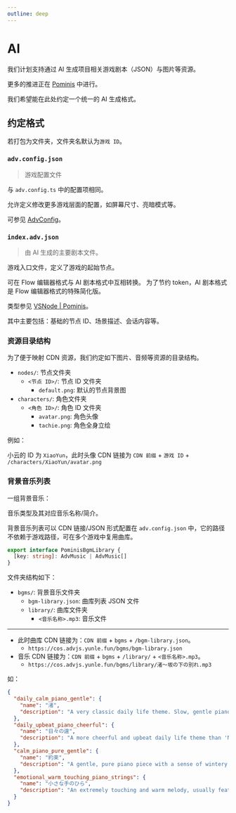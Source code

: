 ```yaml
---
outline: deep
---
```


# AI

我们计划支持通过 AI 生成项目相关游戏剧本（JSON）与图片等资源。

更多的推进正在 [Pominis](https://www.pominis.com/) 中进行。

我们希望能在此处约定一个统一的 AI 生成格式。

## 约定格式

若打包为文件夹，文件夹名默认为`游戏 ID`。

### `adv.config.json`

> 游戏配置文件

与 `adv.config.ts` 中的配置项相同。

允许定义修改更多游戏层面的配置，如屏幕尺寸、亮暗模式等。

可参见 [AdvConfig](/api/@advjs/types/interfaces/AdvConfig)。

### `index.adv.json`

> 由 AI 生成的主要剧本文件。

游戏入口文件，定义了游戏的起始节点。

可在 Flow 编辑器格式与 AI 剧本格式中互相转换。
为了节约 token，AI 剧本格式是 Flow 编辑器格式的特殊简化版。

类型参见 [VSNode | Pominis](/api/plugins/plugin-pominis/interfaces/VSNode)。

其中主要包括：基础的节点 ID、场景描述、会话内容等。

### 资源目录结构

为了便于映射 CDN 资源，我们约定如下图片、音频等资源的目录结构。

- `nodes/`: 节点文件夹
  - `<节点 ID>/`: 节点 ID 文件夹
    - `default.png`: 默认的节点背景图
- `characters/`: 角色文件夹
  - `<角色 ID>/`: 角色 ID 文件夹
    - `avatar.png`: 角色头像
    - `tachie.png`: 角色全身立绘

例如：

小云的 ID 为 `XiaoYun`，此时头像 CDN 链接为 `CDN 前缀` + `游戏 ID` + `/characters/XiaoYun/avatar.png`

### 背景音乐列表

一组背景音乐：

音乐类型及其对应音乐名称/简介。

背景音乐列表可以 CDN 链接/JSON 形式配置在 `adv.config.json` 中，它的路径不依赖于游戏路径，可在多个游戏中复用曲库。

```ts
export interface PominisBgmLibrary {
  [key: string]: AdvMusic | AdvMusic[]
}
```

文件夹结构如下：

- `bgms/`: 背景音乐文件夹
  - `bgm-library.json`: 曲库列表 JSON 文件
  - `library/`: 曲库文件夹
    - `<音乐名称>.mp3`: 音乐文件

---

- 此时曲库 CDN 链接为：`CDN 前缀` + `bgms` + `/bgm-library.json`。
  - `https://cos.advjs.yunle.fun/bgms/bgm-library.json`
- 音乐 CDN 链接为：`CDN 前缀` + `bgms` + `/library/` + `<音乐名称>.mp3`。
  - `https://cos.advjs.yunle.fun/bgms/library/渚～坂の下の別れ.mp3`

如：

```json
{
  "daily_calm_piano_gentle": {
    "name": "渚",
    "description": "A very classic daily life theme. Slow, gentle piano melody with warmth and a subtle touch of melancholy. Perfect for peaceful school scenes, casual chats, quiet afternoons, or introducing the character Nagisa. Creates a comforting, serene atmosphere."
  },
  "daily_upbeat_piano_cheerful": {
    "name": "日々の遑",
    "description": "A more cheerful and upbeat daily life theme than 'Nagisa'. Faster tempo, lively piano melody with light percussion. Suitable for energetic mornings, school breaks, lighthearted club activities. Conveys sunshine and carefree feelings."
  },
  "calm_piano_pure_gentle": {
    "name": "約束",
    "description": "A gentle, pure piano piece with a sense of wintery clarity. Simple, touching melody suitable for quiet, warm moments between two people, a character's inner peace, or as a prelude to slightly melancholic memories. Creates a pure, tranquil atmosphere."
  },
  "emotional_warm_touching_piano_strings": {
    "name": "小さな手のひら",
    "description": "An extremely touching and warm melody, usually featuring piano and strings. Expresses deep familial love, romance, or friendship, filled with healing and redemption. Use for highly emotional heartwarming moments, relationship breakthroughs, successful confessions, or reunions."
  }
}
```
